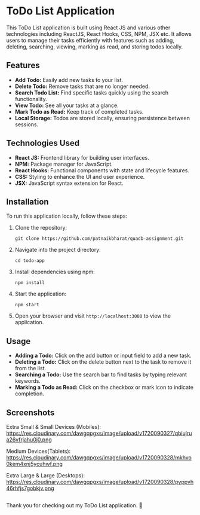 # ToDo List Application

This ToDo List application is built using React JS and various other technologies including ReactJS, React Hooks, CSS,  NPM, JSX etc. It allows users to manage their tasks efficiently with features such as adding, deleting, searching, viewing, marking as read, and storing todos locally.

## Features

- **Add Todo:** Easily add new tasks to your list.
- **Delete Todo:** Remove tasks that are no longer needed.
- **Search Todo List:** Find specific tasks quickly using the search functionality.
- **View Todo:** See all your tasks at a glance.
- **Mark Todo as Read:** Keep track of completed tasks.
- **Local Storage:** Todos are stored locally, ensuring persistence between sessions.

## Technologies Used

- **React JS:** Frontend library for building user interfaces.
- **NPM:** Package manager for JavaScript.
- **React Hooks:** Functional components with state and lifecycle features.
- **CSS:** Styling to enhance the UI and user experience.
- **JSX:** JavaScript syntax extension for React.

## Installation

To run this application locally, follow these steps:

1. Clone the repository:
   ```
   git clone https://github.com/patnaikbharat/quadb-assignment.git
   ```
   
2. Navigate into the project directory:
   ```
   cd todo-app
   ```

3. Install dependencies using npm:
   ```
   npm install
   ```

4. Start the application:
   ```
   npm start
   ```

5. Open your browser and visit `http://localhost:3000` to view the application.

## Usage

- **Adding a Todo:** Click on the add button or input field to add a new task.
- **Deleting a Todo:** Click on the delete button next to the task to remove it from the list.
- **Searching a Todo:** Use the search bar to find tasks by typing relevant keywords.
- **Marking a Todo as Read:** Click on the checkbox or mark icon to indicate completion.

## Screenshots
Extra Small & Small Devices (Mobiles): https://res.cloudinary.com/dawgqpgxs/image/upload/v1720090327/qbiujrua26vfrjahu0j0.png

Medium Devices(Tablets): https://res.cloudinary.com/dawgqpgxs/image/upload/v1720090328/mkhvo0kem4xnj5ycuhwf.png

Extra Large & Large (Desktops): https://res.cloudinary.com/dawgqpgxs/image/upload/v1720090328/pyppvh46rhfjs7gobkjv.png

##

Thank you for checking out my ToDo List application. 🚀

